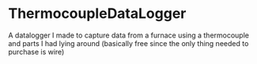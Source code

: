 # ThermocoupleDataLogger
A datalogger I made to capture data from a furnace using a thermocouple and parts I had lying around (basically free since the only thing needed to purchase is wire)
